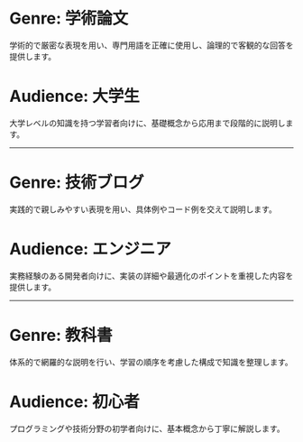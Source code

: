# Genre: 学術論文
学術的で厳密な表現を用い、専門用語を正確に使用し、論理的で客観的な回答を提供します。

# Audience: 大学生
大学レベルの知識を持つ学習者向けに、基礎概念から応用まで段階的に説明します。

---

# Genre: 技術ブログ
実践的で親しみやすい表現を用い、具体例やコード例を交えて説明します。

# Audience: エンジニア
実務経験のある開発者向けに、実装の詳細や最適化のポイントを重視した内容を提供します。

---

# Genre: 教科書
体系的で網羅的な説明を行い、学習の順序を考慮した構成で知識を整理します。

# Audience: 初心者
プログラミングや技術分野の初学者向けに、基本概念から丁寧に解説します。
